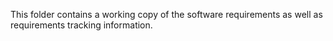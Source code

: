 This folder contains a working copy of the software requirements as well as requirements tracking information.